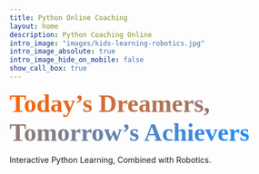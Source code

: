 ```yaml
---
title: Python Online Coaching
layout: home
description: Python Coaching Online
intro_image: "images/kids-learning-robotics.jpg"
intro_image_absolute: true
intro_image_hide_on_mobile: false
show_call_box: true
---
```

<link href="https://fonts.googleapis.com/css2?family=Pacifico&display=swap" rel="stylesheet">

<span style="font-family: 'Pacifico', cursive; font-size:44px; color:#ff6600;
font-weight:bold; 
             background: linear-gradient(90deg, #ff6600, #1e90ff); 
             -webkit-background-clip: text; 
             color: transparent;
">
Today’s Dreamers, Tomorrow’s Achievers
</span>





Interactive Python Learning, Combined with Robotics.
